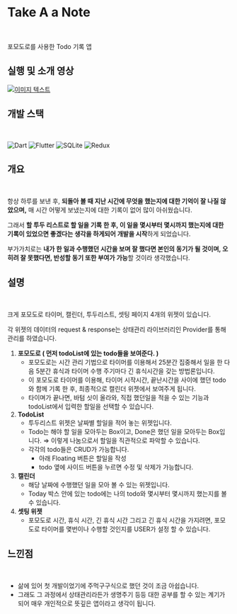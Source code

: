 # Take A a Note

<br/>

포모도로를 사용한 Todo 기록 앱

## 실행 및 소개 영상

[![이미지 텍스트](https://i.imgur.com/TpNDfa8.png)](https://youtu.be/-QwrMOPGrKk)

## 개발 스택

<br/>

![Dart](https://img.shields.io/badge/dart-%230175C2.svg?style=for-the-badge&logo=dart&logoColor=white)
![Flutter](https://img.shields.io/badge/Flutter-%2302569B.svg?style=for-the-badge&logo=Flutter&logoColor=white)
![SQLite](https://img.shields.io/badge/sqlite-%2307405e.svg?style=for-the-badge&logo=sqlite&logoColor=white)
![Redux](https://img.shields.io/badge/redux-%23593d88.svg?style=for-the-badge&logo=redux&logoColor=white)

## 개요

<br/>

항상 하루를 보낸 후, **되돌아 볼 때 지난 시간에 무엇을 했는지에 대한 기억이 잘 나질 않았으며,** 매 시간 어떻게 보냈는지에 대한 기록이 없어 많이 아쉬웠습니다.

그래서 **할 투두 리스트로 할 일을 기록 한 후, 이 일을 몇시부터 몇시까지 했는지에 대한 기록이 있었으면 좋겠다는 생각을 하게되어 개발을 시작**하게 되었습니다.

부가가치로는 **내가 한 일과 수행했던 시간을 보며 잘 했다면 본인의 동기가 될 것이며, 오히려 잘 못했다면, 반성할 동기 또한 부여가 가능**할 것이라 생각했습니다.

## 설명

<br/>

크게 포모도로 타이머, 캘린더, 투두리스트, 셋팅 페이지 4개의 위젯이 있습니다.

각 위젯의 데이터의 request & response는 상태관리 라이브러리인 Provider를 통해 관리를 하였습니다.

1. **포모도로 ( 먼저 todoList에 있는 todo들을 보여준다. )**
    - 포모도로는 시간 관리 기법으로 타이머를 이용해서 25분간 집중해서 일을 한 다음 5분간 휴식과 타이머 수행 주기마다 긴 휴식시간을 갖는 방법론입니다.
    - 이 포모도로 타이머를 이용해, 타이머 시작시간, 끝난시간을 사이에 했던 todo와 함께 기록 한 후, 최종적으로 캘린더 위젯에서 보여주게 됩니다.
    - 타이며가 끝나면, 바텀 싯이 올라와, 직접 했던일을 적을 수 있는 기능과 todoList에서 입력한 할일을 선택할 수 있습니다.
2. **TodoList**
    - 투두리스트 위젯은 날짜별 할일을 적어 놓는 위젯입니다.
    - Todo는 해야 할 일을 모아두는 Box이고, Done은 했던 일을 모아두는 Box입니다. ⇒ 이렇게 나눔으로서 할일을 직관적으로 파악할 수 있습니다.
    - 각각의 todo들은 CRUD가 가능합니다.
        - 아래 Floating 버튼은 할일을 작성
        - todo 옆에 사이드 버튼을 누르면 수정 및 삭제가 가능합니다.
3. **캘린더**
    - 해당 날짜에 수행했던 일을 모아 볼 수 있는 위젯입니다.
    - Today 박스 안에 있는 todo에는 나의 todo와 몇시부터 몇시까지 했는지를 볼 수 있습니다.
4. **셋팅 위젯**
    - 포모도로 시간, 휴식 시간, 긴 휴식 시간 그리고 긴 휴식 시간을 가지려면, 포모도로 타이머를 몇번이나 수행할 것인지를 USER가 설정 할 수 있습니다.

## 느낀점

<br/>

- 삶에 있어 첫 개발이었기에 주먹구구식으로 했던 것이 조금 아쉽습니다.
- 그래도 그 과정에서 상태관리라든가 생명주기 등등 대한 공부를 할 수 있는 계기가 되어 매우 개인적으로 뜻깊은 앱이라고 생각이 됩니다.
